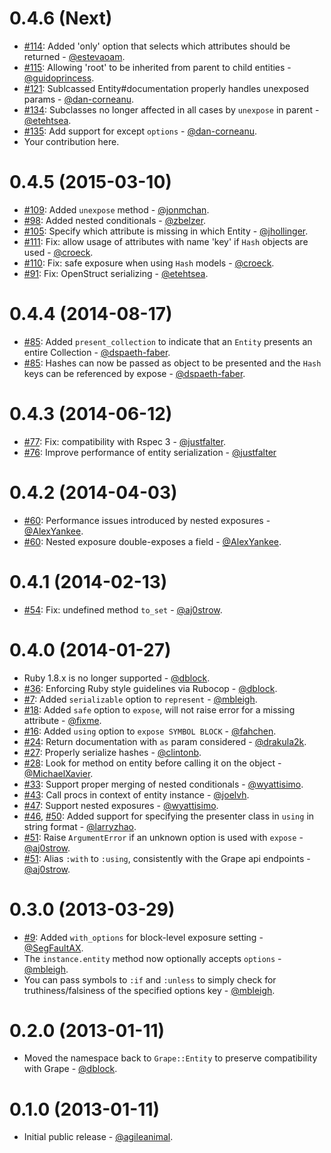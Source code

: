 0.4.6 (Next)
============

* [#114](https://github.com/intridea/grape-entity/pull/114): Added 'only' option that selects which attributes should be returned - [@estevaoam](https://github.com/estevaoam).
* [#115](https://github.com/intridea/grape-entity/pull/115): Allowing 'root' to be inherited from parent to child entities - [@guidoprincess](https://github.com/guidoprincess).
* [#121](https://github.com/intridea/grape-entity/pull/122): Sublcassed Entity#documentation properly handles unexposed params - [@dan-corneanu](https://github.com/dan-corneanu).
* [#134](https://github.com/intridea/grape-entity/pull/134): Subclasses no longer affected in all cases by `unexpose` in parent - [@etehtsea](https://github.com/etehtsea).
* [#135](https://github.com/intridea/grape-entity/pull/135): Add support for except `options` - [@dan-corneanu](https://github.com/dan-corneanu).
* Your contribution here.

0.4.5 (2015-03-10)
==================

* [#109](https://github.com/intridea/grape-entity/pull/109): Added `unexpose` method - [@jonmchan](https://github.com/jonmchan).
* [#98](https://github.com/intridea/grape-entity/pull/98): Added nested conditionals - [@zbelzer](https://github.com/zbelzer).
* [#105](https://github.com/intridea/grape-entity/pull/105): Specify which attribute is missing in which Entity - [@jhollinger](https://github.com/jhollinger).
* [#111](https://github.com/intridea/grape-entity/pull/111): Fix: allow usage of attributes with name 'key' if `Hash` objects are used - [@croeck](https://github.com/croeck).
* [#110](https://github.com/intridea/grape-entity/pull/110): Fix: safe exposure when using `Hash` models - [@croeck](https://github.com/croeck).
* [#91](https://github.com/intridea/grape-entity/pull/91): Fix: OpenStruct serializing - [@etehtsea](https://github.com/etehtsea).

0.4.4 (2014-08-17)
==================

* [#85](https://github.com/intridea/grape-entity/pull/85): Added `present_collection` to indicate that an `Entity` presents an entire Collection - [@dspaeth-faber](https://github.com/dspaeth-faber).
* [#85](https://guthub.com/intridea/grape-entity/pull/85): Hashes can now be passed as object to be presented and the `Hash` keys can be referenced by expose - [@dspaeth-faber](https://github.com/dspaeth-faber).

0.4.3 (2014-06-12)
==================

* [#77](https://github.com/intridea/grape-entity/pull/77): Fix: compatibility with Rspec 3 - [@justfalter](https://github.com/justfalter).
* [#76](https://github.com/intridea/grape-entity/pull/76): Improve performance of entity serialization - [@justfalter](https://github.com/justfalter)

0.4.2 (2014-04-03)
==================

* [#60](https://github.com/intridea/grape-entity/issues/59): Performance issues introduced by nested exposures - [@AlexYankee](https://github.com/AlexYankee).
* [#60](https://github.com/intridea/grape-entity/issues/57): Nested exposure double-exposes a field - [@AlexYankee](https://github.com/AlexYankee).

0.4.1 (2014-02-13)
==================

* [#54](https://github.com/intridea/grape-entity/issues/54): Fix: undefined method `to_set` - [@aj0strow](https://github.com/aj0strow).

0.4.0 (2014-01-27)
==================

* Ruby 1.8.x is no longer supported - [@dblock](https://github.com/dblock).
* [#36](https://github.com/intridea/grape-entity/pull/36): Enforcing Ruby style guidelines via Rubocop - [@dblock](https://github.com/dblock).
* [#7](https://github.com/intridea/grape-entity/issues/7): Added `serializable` option to `represent` - [@mbleigh](https://github.com/mbleigh).
* [#18](https://github.com/intridea/grape-entity/pull/18): Added `safe` option to `expose`, will not raise error for a missing attribute - [@fixme](https://github.com/fixme).
* [#16](https://github.com/intridea/grape-entity/pull/16): Added `using` option to `expose SYMBOL BLOCK` - [@fahchen](https://github.com/fahchen).
* [#24](https://github.com/intridea/grape-entity/pull/24): Return documentation with `as` param considered - [@drakula2k](https://github.com/drakula2k).
* [#27](https://github.com/intridea/grape-entity/pull/27): Properly serialize hashes - [@clintonb](https://github.com/clintonb).
* [#28](https://github.com/intridea/grape-entity/pull/28): Look for method on entity before calling it on the object - [@MichaelXavier](https://github.com/MichaelXavier).
* [#33](https://github.com/intridea/grape-entity/pull/33): Support proper merging of nested conditionals - [@wyattisimo](https://github.com/wyattisimo).
* [#43](https://github.com/intridea/grape-entity/pull/43): Call procs in context of entity instance - [@joelvh](https://github.com/joelvh).
* [#47](https://github.com/intridea/grape-entity/pull/47): Support nested exposures - [@wyattisimo](https://github.com/wyattisimo).
* [#46](https://github.com/intridea/grape-entity/issues/46), [#50](https://github.com/intridea/grape-entity/pull/50): Added support for specifying the presenter class in `using` in string format - [@larryzhao](https://github.com/larryzhao).
* [#51](https://github.com/intridea/grape-entity/pull/51): Raise `ArgumentError` if an unknown option is used with `expose` - [@aj0strow](https://github.com/aj0strow).
* [#51](https://github.com/intridea/grape-entity/pull/51): Alias `:with` to `:using`, consistently with the Grape api endpoints - [@aj0strow](https://github.com/aj0strow).

0.3.0 (2013-03-29)
==================

* [#9](https://github.com/intridea/grape-entity/pull/9): Added `with_options` for block-level exposure setting - [@SegFaultAX](https://github.com/SegFaultAX).
* The `instance.entity` method now optionally accepts `options` - [@mbleigh](https://github.com/mbleigh).
* You can pass symbols to `:if` and `:unless` to simply check for truthiness/falsiness of the specified options key - [@mbleigh](https://github.com/mbleigh).

0.2.0 (2013-01-11)
==================

* Moved the namespace back to `Grape::Entity` to preserve compatibility with Grape - [@dblock](https://github.com/dblock).

0.1.0 (2013-01-11)
==================

* Initial public release - [@agileanimal](https://github.com/agileanimal).

